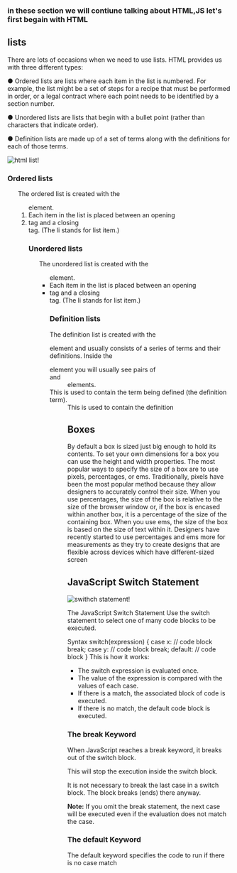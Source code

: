 ### in these section we will contiune talking about HTML,JS let's first begain with HTML 
## lists
There are lots of occasions when we
need to use lists. HTML provides us with
three different types:

● Ordered lists are lists where each item in the list is
numbered. For example, the list might be a set of steps for
a recipe that must be performed in order, or a legal contract
where each point needs to be identified by a section
number.

● Unordered lists are lists that begin with a bullet point
(rather than characters that indicate order).

● Definition lists are made up of a set of terms along with the definitions for each of those terms.

![html list!](https://gocoding.org/wp-content/uploads/2020/06/Unordered-List-Example.png)
### Ordered lists
<ol>
The ordered list is created with
the <ol> element.
<li>
Each item in the list is placed
between an opening <li> tag
and a closing </li> tag. (The li
stands for list item.)

### Unordered lists 
<ul>
The unordered list is created
with the <ul> element.
<li>
Each item in the list is placed
between an opening <li> tag
and a closing </li> tag. (The li
stands for list item.)

### Definition lists
<dl>
The definition list is created with
the <dl> element and usually
consists of a series of terms and
their definitions.
Inside the <dl> element you will
usually see pairs of <dt> and
<dd> elements.
<dt>
This is used to contain the term
being defined (the definition
term).
<dd>
This is used to contain the
definition


## Boxes



By default a box is sized just big
enough to hold its contents. To
set your own dimensions for a
box you can use the height and
width properties.
The most popular ways to
specify the size of a box are
to use pixels, percentages, or
ems. Traditionally, pixels have
been the most popular method
because they allow designers to
accurately control their size.
When you use percentages,
the size of the box is relative to
the size of the browser window
or, if the box is encased within
another box, it is a percentage of
the size of the containing box.
When you use ems, the size
of the box is based on the size
of text within it. Designers
have recently started to use
percentages and ems more for
measurements as they try to
create designs that are flexible
across devices which have
different-sized screen

## JavaScript Switch Statement

![swithch statement!](https://www.udacity.com/blog/wp-content/uploads/2021/03/Screen-Shot-2021-03-22-at-4.31.51-PM.png)


The JavaScript Switch Statement
Use the switch statement to select one of many code blocks to be executed.

Syntax
switch(expression) {
  case x:
    // code block
    break;
  case y:
    // code block
    break;
  default:
    // code block
}
This is how it works:

* The switch expression is evaluated once.
* The value of the expression is compared with the values of each case.
* If there is a match, the associated block of code is executed.
* If there is no match, the default code block is executed.

### The break Keyword
When JavaScript reaches a break keyword, it breaks out of the switch block.

This will stop the execution inside the switch block.

It is not necessary to break the last case in a switch block. The block breaks (ends) there anyway.

**Note:** If you omit the break statement, the next case will be executed even if the evaluation does not match the case.

###  The default Keyword
The default keyword specifies the code to run if  there is no case match
